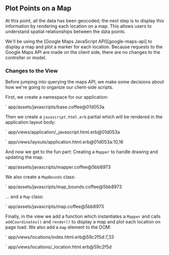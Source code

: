 ## Plot Points on a Map

At this point, all the data has been geocoded; the next step is to display this
information by rendering each location on a map. This allows users to understand
spatial relationships between the data points.

We'll be using the [Google Maps JavaScript API][google-maps-api] to display a
map and plot a marker for each location. Because requests to the Google Maps
API are made on the client side, there are no changes to the controller or
model.

### Changes to the View

Before jumping into querying the maps API, we make some decisions about
how we're going to organize our client-side scripts.

First, we create a namespace for our application:

` app/assets/javascripts/base.coffee@01d053a

Then we create a `javascript.html.erb` partial which will be rendered in the
application layout body:

` app/views/application/_javascript.html.erb@01d053a

` app/views/layouts/application.html.erb@01d053a:10,16

And now we get to the fun part: Creating a `Mapper` to handle drawing and updating
the map.

` app/assets/javascripts/mapper.coffee@5bb8973

We also create a `MapBounds` class:

` app/assets/javascripts/map_bounds.coffee@5bb8973

... and a `Map` class:

` app/assets/javascripts/map.coffee@5bb8973

Finally, in the view we add a function which instantiates a `Mapper` and calls
`addCoordinates()` and `render()` to display a map and plot each location on
page load. We also add a `map` element to the DOM:

` app/views/locations/index.html.erb@59c2f5d:7,33

` app/views/locations/_location.html.erb@59c2f5d

